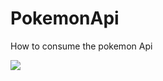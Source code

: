 # PokemonApi

How to consume the pokemon Api 

<img src="https://github.com/memof90/PokemonApi/blob/master/images/Captura%20de%20Pantalla%202021-10-01%20a%20la(s)%203.34.10%20p.%C2%A0m..png?raw=true">
